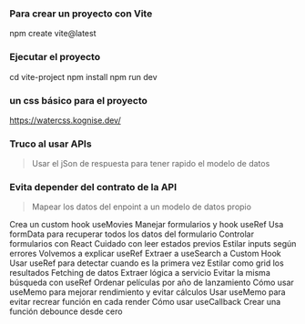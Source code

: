 ### Para crear un proyecto con Vite

npm create vite@latest

### Ejecutar el proyecto

cd vite-project
npm install
npm run dev

### un css básico para el proyecto

https://watercss.kognise.dev/

### Truco al usar APIs

> Usar el jSon de respuesta para tener rapido el modelo de datos

### Evita depender del contrato de la API

> Mapear los datos del enpoint a un modelo de datos propio

Crea un custom hook useMovies
Manejar formularios y hook useRef
Usa formData para recuperar todos los datos del formulario
Controlar formularios con React
Cuidado con leer estados previos
Estilar inputs según errores
Volvemos a explicar useRef
Extraer a useSearch a Custom Hook
Usar useRef para detectar cuando es la primera vez
Estilar como grid los resultados
Fetching de datos
Extraer lógica a servicio
Evitar la misma búsqueda con useRef
Ordenar películas por año de lanzamiento
Cómo usar useMemo para mejorar rendimiento y evitar cálculos
Usar useMemo para evitar recrear función en cada render
Cómo usar useCallback
Crear una función debounce desde cero
